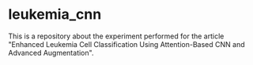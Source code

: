 # leukemia_cnn
This is a repository about the experiment performed for the article "Enhanced Leukemia Cell Classification Using Attention-Based CNN and Advanced Augmentation".

